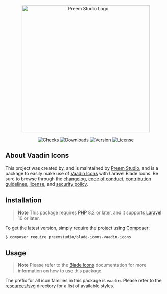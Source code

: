 <p align="center">
    <a href="https://preem.studio" target="_blank">
        <img src="https://raw.githubusercontent.com/PreemStudio/assets/main/logo-text.svg" width="400" alt="Preem Studio Logo" />
    </a>
</p>

<p align="center">
    <a href="https://github.com/PreemStudio/blade-icons-vaadin-icons/actions">
        <img src="https://badge.sh/github/check-runs/PreemStudio/blade-icons-vaadin-icons" alt="Checks" />
    </a>
    <a href="https://packagist.org/packages/preemstudio/blade-icons-vaadin-icons">
        <img src="https://badge.sh/packagist/downloads/PreemStudio/blade-icons-vaadin-icons" alt="Downloads" />
    </a>
    <a href="https://packagist.org/packages/preemstudio/blade-icons-vaadin-icons">
        <img src="https://badge.sh/packagist/version/PreemStudio/blade-icons-vaadin-icons" alt="Version" />
    </a>
    <a href="https://packagist.org/packages/preemstudio/blade-icons-vaadin-icons">
        <img src="https://badge.sh/packagist/license/PreemStudio/blade-icons-vaadin-icons" alt="License" />
    </a>
</p>

## About Vaadin Icons

This project was created by, and is maintained by [Preem Studio](https://github.com/PreemStudio), and is a package to easily make use of [Vaadin Icons](https://github.com/vaadin/vaadin-icons) with Laravel Blade Icons. Be sure to browse through the [changelog](CHANGELOG.md), [code of conduct](.github/CODE_OF_CONDUCT.md), [contribution guidelines](.github/CONTRIBUTING.md), [license](LICENSE), and [security policy](.github/SECURITY.md).

## Installation

> **Note**
> This package requires [PHP](https://www.php.net/) 8.2 or later, and it supports [Laravel](https://laravel.com/) 10 or later.

To get the latest version, simply require the project using [Composer](https://getcomposer.org/):

```bash
$ composer require preemstudio/blade-icons-vaadin-icons
```

## Usage

> **Note**
> Please refer to the [Blade Icons](https://github.com/PreemStudio/blade-icons) documentation for more information on how to use this package.

The prefix for all icon families in this package is `vaadin`. Please refer to the [resources/svg](/resources/svg) directory for a list of available styles.
